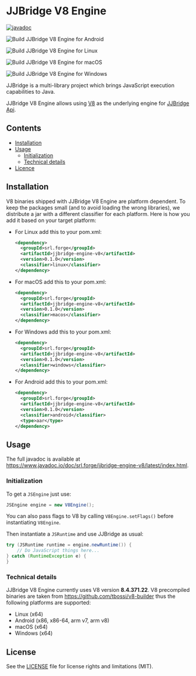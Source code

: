 # JJBridge V8 Engine

[![javadoc](https://javadoc.io/badge2/srl.forge/jjbridge-engine-v8/javadoc.svg)](https://javadoc.io/doc/srl.forge/jjbridge-engine-v8)

![Build JJBridge V8 Engine for Android](https://github.com/Forge-Srl/jjbridge-engine-v8/workflows/Build%20JJBridge%20V8%20Engine%20for%20Android/badge.svg?branch=main)

![Build JJBridge V8 Engine for Linux](https://github.com/Forge-Srl/jjbridge-engine-v8/workflows/Build%20JJBridge%20V8%20Engine%20for%20Linux/badge.svg?branch=main)

![Build JJBridge V8 Engine for macOS](https://github.com/Forge-Srl/jjbridge-engine-v8/workflows/Build%20JJBridge%20V8%20Engine%20for%20macOS/badge.svg?branch=main)

![Build JJBridge V8 Engine for Windows](https://github.com/Forge-Srl/jjbridge-engine-v8/workflows/Build%20JJBridge%20V8%20Engine%20for%20Windows/badge.svg?branch=main)

JJBridge is a multi-library project which brings JavaScript execution capabilities to Java.

JJBridge V8 Engine allows using [V8](https://v8.dev/) as the underlying engine for [JJBridge Api](https://github.com/Forge-Srl/jjbridge-api).

## Contents

- [Installation](#installation)
- [Usage](#usage)
  - [Initialization](#initialization)
  - [Technical details](#technical-details)
- [Licence](#license)

## Installation
V8 binaries shipped with JJBridge V8 Engine are platform dependent. To keep the packages small (and to avoid loading the 
wrong libraries), we distribute a jar with a different classifier for each platform. Here is how you add it based on 
your target platform:

- For Linux add this to your pom.xml:
  ```xml
  <dependency>
    <groupId>srl.forge</groupId>
    <artifactId>jjbridge-engine-v8</artifactId>
    <version>0.1.0</version>
    <classifier>linux</classifier>
  </dependency>
  ```
- For macOS add this to your pom.xml:
  ```xml
  <dependency>
    <groupId>srl.forge</groupId>
    <artifactId>jjbridge-engine-v8</artifactId>
    <version>0.1.0</version>
    <classifier>macos</classifier>
  </dependency>
  ```
- For Windows add this to your pom.xml:
  ```xml
  <dependency>
    <groupId>srl.forge</groupId>
    <artifactId>jjbridge-engine-v8</artifactId>
    <version>0.1.0</version>
    <classifier>windows</classifier>
  </dependency>
  ```
- For Android add this to your pom.xml:
  ```xml
  <dependency>
    <groupId>srl.forge</groupId>
    <artifactId>jjbridge-engine-v8</artifactId>
    <version>0.1.0</version>
    <classifier>android</classifier>
    <type>aar</type>
  </dependency>
  ```

## Usage
The full javadoc is available at <https://www.javadoc.io/doc/srl.forge/jjbridge-engine-v8/latest/index.html>.

### Initialization
To get a `JSEngine` just use:
```java
JSEngine engine = new V8Engine();
```
You can also pass flags to V8 by calling `V8Engine.setFlags()` before instantiating `V8Engine`.

Then instantiate a `JSRuntime` and use JJBridge as usual:
```java
try (JSRuntime runtime = engine.newRuntime()) {
    // Do JavaScript things here...
} catch (RuntimeException e) {
}
```

### Technical details
JJBridge V8 Engine currently uses V8 version **8.4.371.22**. V8 precompiled binaries are taken from
<https://github.com/tbossi/v8-builder> thus the following platforms are supported:
- Linux (x64)
- Android (x86, x86-64, arm v7, arm v8)
- macOS (x64)
- Windows (x64)

## License

See the [LICENSE](LICENSE.md) file for license rights and limitations (MIT).
